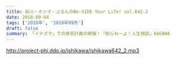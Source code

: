 ```yaml
---
title: 石川・ホンマ・ぶるんのBe-SIDE Your Life! vol.642-2
date: 2018-09-04
tags: ['2018年', '2018年09月']
draft: false
summary: 「イナズマ」での男気計画の続報！「知らねーよ！人生相談」KAGAWA
---
```


http://project-phi.ddo.jp/ishikawa/ishikawa642_2.mp3
